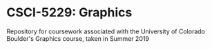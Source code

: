 # CSCI-5229: Graphics
Repository for coursework associated with the University of Colorado Boulder's Graphics course, taken in Summer 2019
